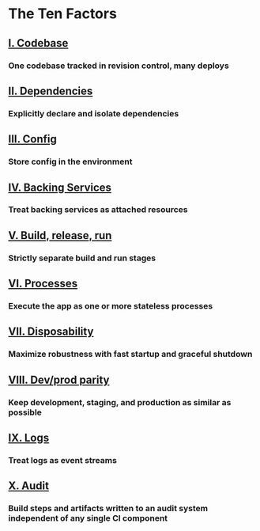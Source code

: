 The Ten Factors
==================

## [I. Codebase](./codebase)
### One codebase tracked in revision control, many deploys

## [II. Dependencies](./dependencies)
### Explicitly declare and isolate dependencies

## [III. Config](./config)
### Store config in the environment

## [IV. Backing Services](./backing-services)
### Treat backing services as attached resources

## [V. Build, release, run](./build-release-run)
### Strictly separate build and run stages

## [VI. Processes](./processes)
### Execute the app as one or more stateless processes

## [VII. Disposability](./disposability)
### Maximize robustness with fast startup and graceful shutdown

## [VIII. Dev/prod parity](./dev-prod-parity)
### Keep development, staging, and production as similar as possible

## [IX. Logs](./logs)
### Treat logs as event streams

## [X. Audit](./audit)
### Build steps and artifacts written to an audit system independent of any single CI component
